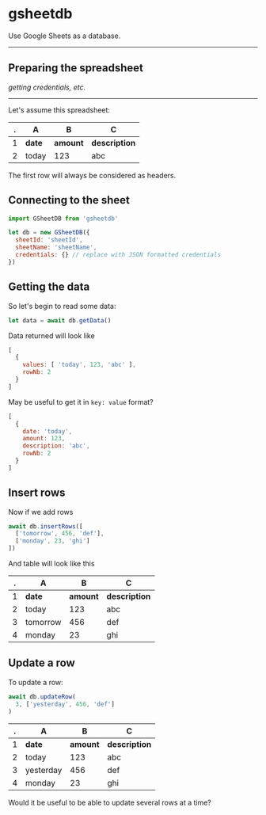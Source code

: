 # gsheetdb
Use Google Sheets as a database.

---

## Preparing the spreadsheet
_getting credentials, etc._

---

Let's assume this spreadsheet:

. | A | B | C
--- | --- | --- | ---
1 | **date** | **amount** | **description**
2 | today | 123 | abc

The first row will always be considered as headers.


## Connecting to the sheet
```javascript
import GSheetDB from 'gsheetdb'

let db = new GSheetDB({
  sheetId: 'sheetId',
  sheetName: 'sheetName',
  credentials: {} // replace with JSON formatted credentials
})
```

## Getting the data
So let's begin to read some data:
```javascript
let data = await db.getData()
```

Data returned will look like
```javascript
[
  {
    values: [ 'today', 123, 'abc' ],
    rowNb: 2
  }
]
```

May be useful to get it in `key: value` format?
```javascript
[
  {
    date: 'today',
    amount: 123,
    description: 'abc',
    rowNb: 2
  }
]
```

## Insert rows
Now if we add rows
```javascript
await db.insertRows([
  ['tomorrow', 456, 'def'],
  ['monday', 23, 'ghi']
])
```

And table will look like this

. | A | B | C
--- | --- | --- | ---
1 | **date** | **amount** | **description**
2 | today | 123 | abc
3 | tomorrow | 456 | def
4 | monday | 23 | ghi

## Update a row
To update a row:
```javascript
await db.updateRow(
  3, ['yesterday', 456, 'def']
)
```

. | A | B | C
--- | --- | --- | ---
1 | **date** | **amount** | **description**
2 | today | 123 | abc
3 | yesterday | 456 | def
4 | monday | 23 | ghi


Would it be useful to be able to update several rows at a time?